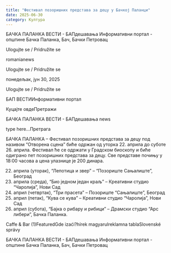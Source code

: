 ```yaml
---
title: "Фестивал позоришних представа за децу у Бачкој Паланци"
date: 2025-06-30
category: Култура
---
```


БАЧКА ПАЛАНКА ВЕСТИ - БАПдешавања Информативни портал - општине Бачка Паланка, Бач, Бачки Петровац

Ulogujte se / Pridružite se

romanianews

Ulogujte se / Pridružite se

понедељак, јун 30, 2025

Ulogujte se / Pridružite se

БАП ВЕСТИИнформативни портал

Куцајте овдеПретражи

БАЧКА ПАЛАНКА ВЕСТИ - БАПдешавања news

type here...Претрага

БАЧКА ПАЛАНКА – Фестивал позоришних представа за децу под називом “Отворена сцена” биће одржан од уторка 22. априла до суботе 26. априла. Фестивал ће се одржати у Градском биоскопу и биће одиграно пет позоришних представа за децу. Све представе почињу у 18:00 часова а цена улазнице је 200 динара.


22. априла (уторак), “Лепотица и звер” – “Позориште Сањалиште”, Београд
23. априла (среда), “Био једном један краљ” – Креативни студио “Чаролија”, Нови Сад
24. април (четвртак), “Три прасета” – Позориште “Сањалиште”, Београд
25. април (петак), “Кува се кува” – Креативни студио “Чаролија”, Нови Сад
26. април (субота), “Бајка о рибару и рибици” – Драмски студио “Арс либери”, Бачка Паланка.

Caffe & Bar (1)FeaturedGde izaći?hírek magyarulreklamna tablaSlovenské správy

БАЧКА ПАЛАНКА ВЕСТИ - БАПдешавања Информативни портал - општине Бачка Паланка, Бач, Бачки Петровац
